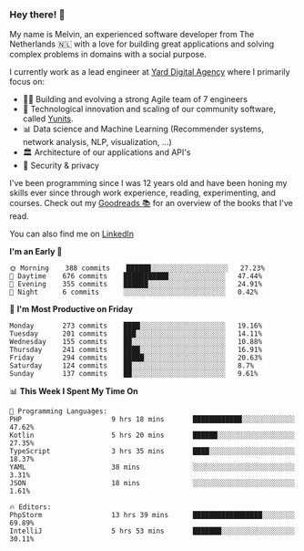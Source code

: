 ### Hey there! 👋

My name is Melvin, an experienced software developer from The Netherlands 🇳🇱 with a love for building great applications and solving complex problems in domains with a social purpose. 

I currently work as a lead engineer at [Yard Digital Agency](https://github.com/yardinternet) where I primarily focus on:

* 👏🏼 Building and evolving a strong Agile team of 7 engineers
* 🚀 Technological innovation and scaling of our community software, called [Yunits](https://www.yunits.com/).
* 📊 Data science and Machine Learning (Recommender systems, network analysis, NLP, visualization, ...)
* 🏛 Architecture of our applications and API's
* 🔐 Security & privacy

I've been programming since I was 12 years old and have been honing my skills ever since through work experience, reading, experimenting, and courses.
Check out my [Goodreads 📚](https://goodreads.com/melvinkoopmans) for an overview of the books that I've read. 

You can also find me on [LinkedIn](https://www.linkedin.com/in/melvinkoopmans)

<!--START_SECTION:waka-->
**I'm an Early 🐤** 

```text
🌞 Morning    388 commits    ██████░░░░░░░░░░░░░░░░░░░   27.23% 
🌆 Daytime    676 commits    ███████████░░░░░░░░░░░░░░   47.44% 
🌃 Evening    355 commits    ██████░░░░░░░░░░░░░░░░░░░   24.91% 
🌙 Night      6 commits      ░░░░░░░░░░░░░░░░░░░░░░░░░   0.42%

```
📅 **I'm Most Productive on Friday** 

```text
Monday       273 commits    ████░░░░░░░░░░░░░░░░░░░░░   19.16% 
Tuesday      201 commits    ███░░░░░░░░░░░░░░░░░░░░░░   14.11% 
Wednesday    155 commits    ██░░░░░░░░░░░░░░░░░░░░░░░   10.88% 
Thursday     241 commits    ████░░░░░░░░░░░░░░░░░░░░░   16.91% 
Friday       294 commits    █████░░░░░░░░░░░░░░░░░░░░   20.63% 
Saturday     124 commits    ██░░░░░░░░░░░░░░░░░░░░░░░   8.7% 
Sunday       137 commits    ██░░░░░░░░░░░░░░░░░░░░░░░   9.61%

```


📊 **This Week I Spent My Time On** 

```text
💬 Programming Languages: 
PHP                      9 hrs 18 mins       ████████████░░░░░░░░░░░░░   47.62% 
Kotlin                   5 hrs 20 mins       ██████░░░░░░░░░░░░░░░░░░░   27.35% 
TypeScript               3 hrs 35 mins       ████░░░░░░░░░░░░░░░░░░░░░   18.37% 
YAML                     38 mins             ░░░░░░░░░░░░░░░░░░░░░░░░░   3.31% 
JSON                     18 mins             ░░░░░░░░░░░░░░░░░░░░░░░░░   1.61%

🔥 Editors: 
PhpStorm                 13 hrs 39 mins      █████████████████░░░░░░░░   69.89% 
IntelliJ                 5 hrs 53 mins       ███████░░░░░░░░░░░░░░░░░░   30.11%

```


<!--END_SECTION:waka-->

